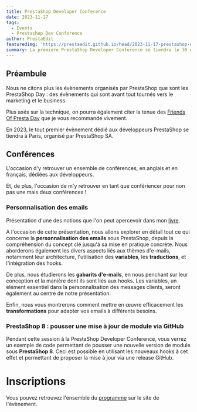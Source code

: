 ```yaml
---
title: PrestaShop Developer Conference
date: 2023-11-17
tags:
  - Events
  - Prestashop Dev Conference
author: PrestaEdit
featuredimg: 'https://prestaedit.github.io/head/2023-11-17-prestashop-dev-conference.png'
summary: La première PrestaShop Developer Conference se tiendra le 30 novembre 2023, à Paris
---
```


## Préambule

Nous ne citons plus les évènements organisés par PrestaShop que sont les PrestaShop Day : des évènements qui sont avant tout tournés vers le marketing et le business.

Plus axés sur la technique, on pourra également citer la tenue des [Friends Of Presta Day](https://friendsofpresta.org/friends-of-presta-day-fop-day/) que je vous recommande vivement.

En 2023, le tout premier évènement dédié aux développeurs PrestaShop se tiendra à Paris, organisé par PrestaShop SA.

## Conférences

L'occasion d'y retrouver un ensemble de conférences, en anglais et en français, dédiées aux développeurs.

Et, de plus, l'occasion de m'y retrouver en tant que confériencer pour non pas une mais deux conférences !

### Personnalisation des emails

<Info title="14:20 - 14:40 | Tech Room" />

Présentation d'une des notions que l'on peut apercevoir dans mon [livre](https://prestaedit.github.io/2023/02/20/presentation-du-livre/).

A l'occasion de cette présentation, nous allons explorer en détail tout ce qui concerne la **personnalisation des emails** sous PrestaShop, depuis la compréhension du concept clé jusqu'à sa mise en pratique concrète. Nous aborderons également les divers aspects liés aux thèmes d'e-mails, notamment leur architecture, l'utilisation des **variables**, les **traductions**, et l'intégration des hooks.

De plus, nous étudierons les **gabarits d'e-mails**, en nous penchant sur leur conception et la manière dont ils sont liés aux hooks. Les variables, un élément essentiel dans la personnalisation des messages clients, seront également au centre de notre présentation.

Enfin, nous vous montrerons comment mettre en œuvre efficacement les **transformations** pour adapter vos emails à différents besoins.

### PrestaShop 8 : pousser une mise à jour de module via GitHub

<Info title="14:40 - 15:00 | Tech Room" />

Pendant cette session à la PrestaShop Developer Conference, vous verrez un exemple de code permettant de pousser une nouvelle version de module sous **PrestaShop 8**. Ceci est possible en utilisant les nouveaux hooks à cet effet et permettant de proposer la mise à jour via une release GitHub.

# Inscriptions

Vous pouvez retrouvez l'ensemble du [programme](https://events.prestashop.com/prestashop-developer-conference/fr) sur le site de l'évènement.

<Warning title="Et profitez en pour vous y inscrire : c'est gratuit !" />
